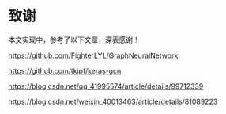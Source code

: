 # 致谢

本文实现中，参考了以下文章，深表感谢！

https://github.com/FighterLYL/GraphNeuralNetwork

https://github.com/tkipf/keras-gcn

https://blog.csdn.net/qq_41995574/article/details/99712339

https://blog.csdn.net/weixin_40013463/article/details/81089223


